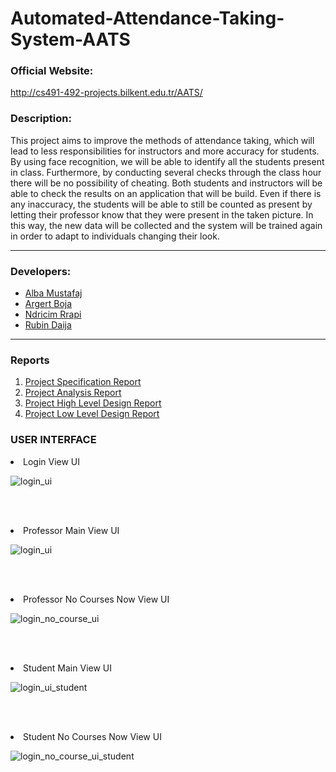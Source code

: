 # Automated-Attendance-Taking-System-AATS

### Official Website:
http://cs491-492-projects.bilkent.edu.tr/AATS/

### Description:
<p>This project aims to improve the methods of attendance taking, which will lead to less  responsibilities  for  instructors  and  more  accuracy  for  students.  By  using  face recognition, we will be able to identify all the students present in class. Furthermore, by  conducting  several  checks  through  the  class  hour  there  will  be  no  possibility  of cheating.  Both  students  and  instructors  will  be  able  to  check  the  results  on  an application that will be build. Even if there is any inaccuracy, the students will be able 
to still be counted as present by letting their professor know that they were present in the taken picture. In this way, the new data will be collected and the system will be trained again in order to adapt to individuals changing their look. 
</p>
<hr />

### Developers:
<ul>
<li><a href="https://github.com/AlbaMustafaj">Alba Mustafaj</a></li>
<li><a href="https://github.com/argertboja">Argert Boja</a></li>
<li><a href="https://github.com/ndricimrr">Ndricim Rrapi</a></li>
<li><a href="https://github.com/RubinDaija">Rubin Daija</a></li>
</ul>
<hr /> 

### Reports
<ol>
<li> <a href="https://github.com/argertboja/Automated-Attendance-Taking-System-AATS/blob/master/Reports/01_Project_Specification_Report.pdf"> Project Specification Report </a> </li>
<li> <a href="https://github.com/argertboja/Automated-Attendance-Taking-System-AATS/blob/master/Reports/02_Project_Analysis_Report.pdf"> Project Analysis Report </a> </li>
<li> <a href="https://github.com/argertboja/Automated-Attendance-Taking-System-AATS/blob/master/Reports/03_High_Level_Design_Report.pdf"> Project High Level Design Report </a> </li>
<li> <a href="https://github.com/argertboja/Automated-Attendance-Taking-System-AATS/blob/master/Reports/04_Low_Level_Design_Report.pdf"> Project Low Level Design Report </a> </li>
</ol>

### USER INTERFACE

<li>Login View UI </li>

![login_ui](https://github.com/argertboja/Automated-Attendance-Taking-System-AATS/blob/master/UI_pictures/Screenshot_20190424-234003.jpg)

<br><br>
<li> Professor Main View UI </li>

![login_ui](https://github.com/argertboja/Automated-Attendance-Taking-System-AATS/blob/master/UI_pictures/Screenshot_20190424-233852.jpg)

<br><br>
<li>Professor No Courses Now View UI </li>

![login_no_course_ui](https://github.com/argertboja/Automated-Attendance-Taking-System-AATS/blob/master/UI_pictures/Screenshot_20190424-234146.jpg)

<br><br>
<li>Student Main View UI</li>

![login_ui_student](https://github.com/argertboja/Automated-Attendance-Taking-System-AATS/blob/master/UI_pictures/Screenshot_20190424-233954.jpg)

<br><br>
<li>Student No Courses Now View UI</li>

![login_no_course_ui_student](https://github.com/argertboja/Automated-Attendance-Taking-System-AATS/blob/master/UI_pictures/Screenshot_20190424-234117.jpg)



